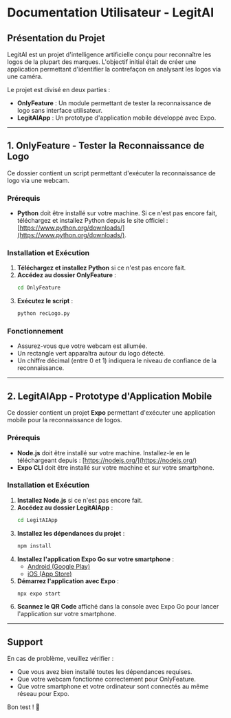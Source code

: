 # Documentation Utilisateur - LegitAI

## Présentation du Projet
LegitAI est un projet d'intelligence artificielle conçu pour reconnaître les logos de la plupart des marques. L'objectif initial était de créer une application permettant d'identifier la contrefaçon en analysant les logos via une caméra.

Le projet est divisé en deux parties :
- **OnlyFeature** : Un module permettant de tester la reconnaissance de logo sans interface utilisateur.
- **LegitAIApp** : Un prototype d'application mobile développé avec Expo.

---

## 1. OnlyFeature - Tester la Reconnaissance de Logo
Ce dossier contient un script permettant d'exécuter la reconnaissance de logo via une webcam.

### Prérequis
- **Python** doit être installé sur votre machine. Si ce n'est pas encore fait, téléchargez et installez Python depuis le site officiel : [https://www.python.org/downloads/](https://www.python.org/downloads/).

### Installation et Exécution
1. **Téléchargez et installez Python** si ce n'est pas encore fait.
2. **Accédez au dossier OnlyFeature** :
   ```sh
   cd OnlyFeature
   ```
3. **Exécutez le script** :
   ```sh
   python recLogo.py
   ```

### Fonctionnement
- Assurez-vous que votre webcam est allumée.
- Un rectangle vert apparaîtra autour du logo détecté.
- Un chiffre décimal (entre 0 et 1) indiquera le niveau de confiance de la reconnaissance.

---

## 2. LegitAIApp - Prototype d'Application Mobile
Ce dossier contient un projet **Expo** permettant d'exécuter une application mobile pour la reconnaissance de logos.

### Prérequis
- **Node.js** doit être installé sur votre machine. Installez-le en le téléchargeant depuis : [https://nodejs.org/](https://nodejs.org/)
- **Expo CLI** doit être installé sur votre machine et sur votre smartphone.

### Installation et Exécution
1. **Installez Node.js** si ce n'est pas encore fait.
2. **Accédez au dossier LegitAIApp** :
   ```sh
   cd LegitAIApp
   ```
3. **Installez les dépendances du projet** :
   ```sh
   npm install
   ```
4. **Installez l'application Expo Go sur votre smartphone** :
   - [Android (Google Play)](https://play.google.com/store/apps/details?id=host.exp.exponent)
   - [iOS (App Store)](https://apps.apple.com/app/expo-go/id982107779)
5. **Démarrez l'application avec Expo** :
   ```sh
   npx expo start
   ```
6. **Scannez le QR Code** affiché dans la console avec Expo Go pour lancer l'application sur votre smartphone.

---

## Support
En cas de problème, veuillez vérifier :
- Que vous avez bien installé toutes les dépendances requises.
- Que votre webcam fonctionne correctement pour OnlyFeature.
- Que votre smartphone et votre ordinateur sont connectés au même réseau pour Expo.

Bon test ! 🚀
